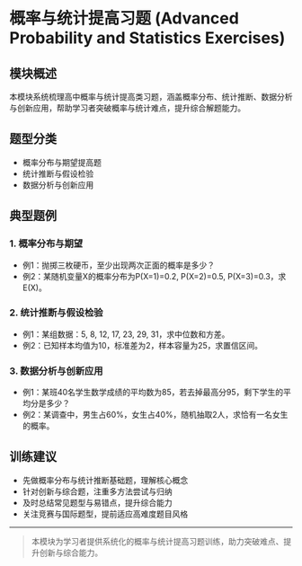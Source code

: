 # 概率与统计提高习题 (Advanced Probability and Statistics Exercises)

## 模块概述

本模块系统梳理高中概率与统计提高类习题，涵盖概率分布、统计推断、数据分析与创新应用，帮助学习者突破概率与统计难点，提升综合解题能力。

## 题型分类

- 概率分布与期望提高题
- 统计推断与假设检验
- 数据分析与创新应用

## 典型题例

### 1. 概率分布与期望

- 例1：抛掷三枚硬币，至少出现两次正面的概率是多少？
- 例2：某随机变量X的概率分布为P(X=1)=0.2, P(X=2)=0.5, P(X=3)=0.3，求E(X)。

### 2. 统计推断与假设检验

- 例1：某组数据：5, 8, 12, 17, 23, 29, 31，求中位数和方差。
- 例2：已知样本均值为10，标准差为2，样本容量为25，求置信区间。

### 3. 数据分析与创新应用

- 例1：某班40名学生数学成绩的平均数为85，若去掉最高分95，剩下学生的平均分是多少？
- 例2：某调查中，男生占60%，女生占40%，随机抽取2人，求恰有一名女生的概率。

## 训练建议

- 先做概率分布与统计推断基础题，理解核心概念
- 针对创新与综合题，注重多方法尝试与归纳
- 及时总结常见题型与易错点，提升综合能力
- 关注竞赛与国际题型，提前适应高难度题目风格

---

> 本模块为学习者提供系统化的概率与统计提高习题训练，助力突破难点、提升创新与综合能力。
